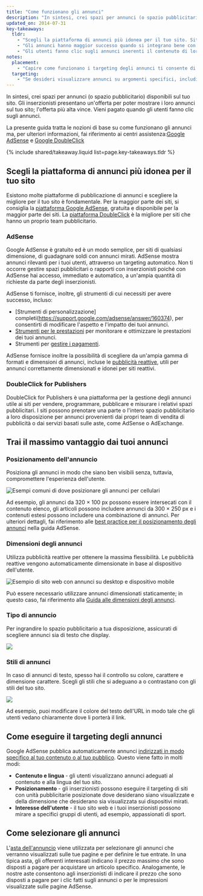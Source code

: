 ```yaml
---
title: "Come funzionano gli annunci"
description: "In sintesi, crei spazi per annunci (o spazio pubblicitario) disponibili sul tuo sito. Gli inserzionisti presentano un'offerta per poter mostrare i loro annunci sul tuo sito; l'offerta più alta vince. Vieni pagato quando gli utenti fanno clic sugli annunci."
updated_on: 2014-07-31
key-takeaways:
  tldr: 
    - "Scegli la piattaforma di annunci più idonea per il tuo sito. Sito consigliato: <a href='http://www.google.com/adsense/start/'>AdSense</a>, per una piattaforma idonea per la maggior parte dei siti, e <a href='http://www.google.com/doubleclick/publishers/'>piattaforma DoubleClick</a>, per siti che hanno un proprio team pubblicitario."
    - "Gli annunci hanno maggior successo quando si integrano bene con il tuo sito; i loro colori, contenuti, le dimensioni e il posizionamento migliorano l'esperienza dell'utente."
    - "Gli utenti fanno clic sugli annunci inerenti il contenuto di loro interesse; comprendi come funzionano i targeting degli annunci e massimizza le tue entrate."
notes:
  placement:
    - "Capire come funzionano i targeting degli annunci ti consente di massimizzare le entrate."
  targeting:
    - "Se desideri visualizzare annunci su argomenti specifici, includi frasi e paragrafi completi su tali argomenti."
---
```


<p class="intro">
  In sintesi, crei spazi per annunci (o spazio pubblicitario) disponibili sul tuo sito. Gli inserzionisti presentano un'offerta per poter mostrare i loro annunci sul tuo sito; l'offerta più alta vince. Vieni pagato quando gli utenti fanno clic sugli annunci.
</p>

La presente guida tratta le nozioni di base su come funzionano gli annunci ma, per ulteriori informazioni, fai riferimento ai centri assistenza:<a href="https://support.google.com/adsense/answer/181947">Google AdSense</a> e <a href="https://support.google.com/dfp_sb/?utm_medium=et&utm_source=dfp_sb_support_tab&utm_campaign=dfp_sb#topic=13148">Google DoubleClick</a> 



{% include shared/takeaway.liquid list=page.key-takeaways.tldr %}

## Scegli la piattaforma di annunci più idonea per il tuo sito

Esistono molte piattaforme di pubblicazione di annunci e scegliere la migliore per il tuo sito è fondamentale. Per la maggior parte dei siti, si consiglia la [piattaforma Google AdSense](http://www.google.com/adsense/start/), gratuita e disponibile per la maggior parte dei siti. La [piattaforma DoubleClick](https://www.google.com/doubleclick/publishers/) è la migliore per siti che hanno un proprio team pubblicitario.

### AdSense

Google AdSense è gratuito ed è un modo semplice, per siti di qualsiasi dimensione, di guadagnare soldi con annunci mirati. AdSense mostra annunci rilevanti per i tuoi utenti, attraverso un targeting automatico. Non ti occorre gestire spazi pubblicitari o rapporti con inserzionisti poiché con AdSense hai accesso, immediato e automatico, a un'ampia quantità di richieste da parte degli inserzionisti.

AdSense ti fornisce, inoltre, gli strumenti di cui necessiti per avere successo, incluso:

* [Strumenti di personalizzazione] completi(https://support.google.com/adsense/answer/160374), per consentirti di modificare l'aspetto e l'impatto dei tuoi annunci.
* [Strumenti per le prestazioni](https://support.google.com/adsense/answer/2973289) per monitorare e ottimizzare le prestazioni dei tuoi annunci.
* Strumenti per [gestire i pagamenti](https://support.google.com/adsense/answer/2569265).

AdSense fornisce inoltre la possibilità di scegliere da un'ampia gamma di formati e dimensioni di annunci, incluse le [pubblicità reattive](https://support.google.com/adsense/answer/3213689), utili per annunci correttamente dimensionati e idonei per siti reattivi.


### DoubleClick for Publishers

DoubleClick for Publishers è una piattaforma per la gestione degli annunci utile ai siti per vendere, programmare, pubblicare e misurare i relativi spazi pubblicitari. I siti possono prenotare una parte o l'intero spazio pubblicitario a loro disposizione per annunci provenienti dai propri team di vendita di pubblicità o dai servizi basati sulle aste, come AdSense o AdExchange.

## Trai il massimo vantaggio dai tuoi annunci

### Posizionamento dell'annuncio
Posiziona gli annunci in modo che siano ben visibili senza, tuttavia, compromettere l'esperienza dell'utente. 

<img src="images/mobile_ads_placement.png" alt="Esempi comuni di dove posizionare gli annunci per cellulari">

Ad esempio, gli annunci da 320 &times; 100 px possono essere intersecati con il contenuto elenco, gli articoli possono includere annunci da 300 &times; 250 px e i contenuti estesi possono includere una combinazione di annunci. Per ulteriori dettagli, fai riferimento alle [best practice per il posizionamento degli annunci](https://support.google.com/adsense/answer/1282097) nella guida AdSense. 

### Dimensioni degli annunci
Utilizza pubblicità reattive per ottenere la massima flessibilità. Le pubblicità reattive vengono automaticamente dimensionate in base al dispositivo dell'utente. 

<img src="images/ad-ss-600.png" 
  srcset="images/ad-ss-1200.png 1200w, 
          images/ad-ss-900.png 900w,
          images/ad-ss-600.png 600w, 
          images/ad-ss-300.png 300w" 
  alt="Esempio di sito web con annunci su desktop e dispositivo mobile">

Può essere necessario utilizzare annunci dimensionati staticamente; in questo caso, fai riferimento alla [Guida alle dimensioni degli annunci](https://support.google.com/adsense/answer/6002621).


### Tipo di annuncio
Per ingrandire lo spazio pubblicitario a tua disposizione, assicurati di scegliere annunci sia di testo che display.

<img src="images/mobileimage.png">

### Stili di annunci
In caso di annunci di testo, spesso hai il controllo su colore, carattere e dimensione carattere. Scegli gli stili che si adeguano a o contrastano con gli stili del tuo sito. 

<img src="images/mobiletext_withcolor.png">

Ad esempio, puoi modificare il colore del testo dell'URL in modo tale che gli utenti vedano chiaramente dove li porterà il link.


## Come eseguire il targeting degli annunci
Google AdSense pubblica automaticamente annunci [indirizzati in modo specifico al tuo contenuto o al tuo pubblico](https://support.google.com/adsense/answer/9713).
Questo viene fatto in molti modi:

* **Contenuto e lingua** - gli utenti visualizzano annunci adeguati al contenuto e alla lingua del tuo sito.
* **Posizionamento** - gli inserzionisti possono eseguire il targeting di siti con unità pubblicitarie posizionate dove desiderano siano visualizzate e della dimensione che desiderano sia visualizzata sui dispositivi mirati.
* **Interesse dell'utente** - il tuo sito web e i tuoi inserzionisti possono mirare a specifici gruppi di utenti, ad esempio, appassionati di sport.


## Come selezionare gli annunci
L'[asta dell'annuncio](https://support.google.com/adsense/answer/160525) viene utilizzata per selezionare gli annunci che verranno visualizzati sulle tue pagine e per definire le tue entrate. In una tipica asta, gli offerenti interessati indicano il prezzo massimo che sono disposti a pagare per acquistare un articolo specifico. Analogamente, le nostre aste consentono agli inserzionisti di indicare il prezzo che sono disposti a pagare per i clic fatti sugli annunci o per le impressioni visualizzate sulle pagine AdSense.


